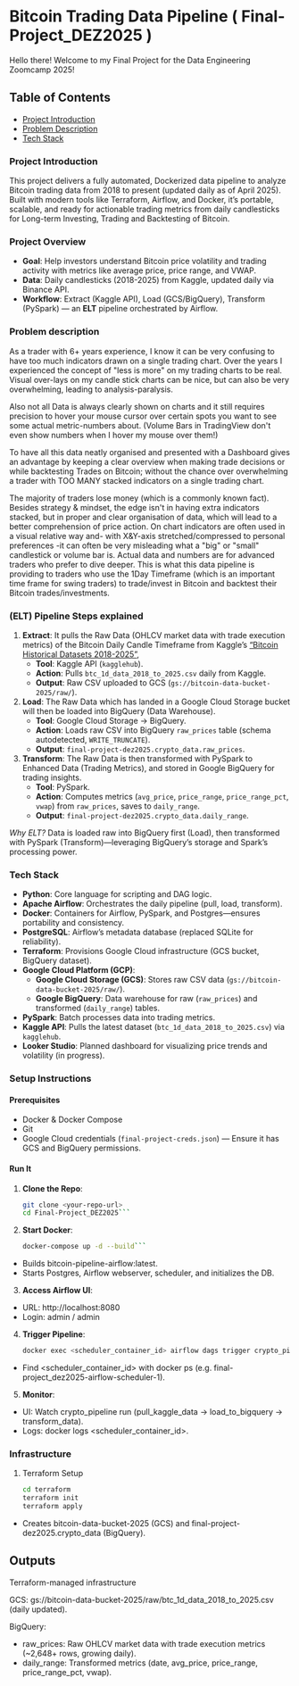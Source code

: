 # Bitcoin Trading Data Pipeline ( Final-Project_DEZ2025 ) 
Hello there! Welcome to my Final Project for the Data Engineering Zoomcamp 2025!

## Table of Contents
- [Project Introduction](#project-introduction)
- [Problem Description](#problem-description)
- [Tech Stack](#tech-stack)


### Project Introduction
This project delivers a fully automated, Dockerized data pipeline to analyze Bitcoin trading data from 2018 to present (updated daily as of April 2025).
Built with modern tools like Terraform, Airflow, and Docker, it’s portable, scalable, and ready for actionable trading metrics from daily candlesticks for Long-term Investing, Trading and Backtesting of Bitcoin.

### Project Overview
- **Goal**: Help investors understand Bitcoin price volatility and trading activity with metrics like average price, price range, and VWAP.
- **Data**: Daily candlesticks (2018-2025) from Kaggle, updated daily via Binance API.
- **Workflow**: Extract (Kaggle API), Load (GCS/BigQuery), Transform (PySpark) — an **ELT** pipeline orchestrated by Airflow.

### Problem description
As a trader with 6+ years experience, I know it can be very confusing to have too much indicators drawn on a single trading chart. Over the years I experienced the concept of "less is more" on my trading charts to be real. Visual over-lays on my candle stick charts can be nice, but can also be very overwhelming, leading to analysis-paralysis. 

Also not all Data is always clearly shown on charts and it still requires precision to hover your mouse cursor over certain spots you want to see some actual metric-numbers about. (Volume Bars in TradingView don't even show numbers when I hover my mouse over them!)

To have all this data neatly organised and presented with a Dashboard gives an advantage by keeping a clear overview when making trade decisions or while backtesting Trades on Bitcoin; without the chance over overwhelming a trader with TOO MANY stacked indicators on a single trading chart.

The majority of traders lose money (which is a commonly known fact). Besides strategy & mindset, the edge isn't in having extra indicators stacked, but in proper and clear organisation of data, which will lead to a better comprehension of price action. On chart indicators are often used in a visual relative way and- with X&Y-axis stretched/compressed to personal preferences -it can often be very misleading what a "big" or "small" candlestick or volume bar is. Actual data and numbers are for advanced traders who prefer to dive deeper. This is what this data pipeline is providing to traders who use the 1Day Timeframe (which is an important time frame for swing traders) to trade/invest in Bitcoin and backtest their Bitcoin trades/investments.

### (ELT) Pipeline Steps explained
1. **Extract**: 
It pulls the Raw Data (OHLCV market data with trade execution metrics) of the Bitcoin Daily Candle Timeframe from Kaggle’s [“Bitcoin Historical Datasets 2018-2025”](https://www.kaggle.com/datasets/novandraanugrah/bitcoin-historical-datasets-2018-2024?select=btc_1d_data_2018_to_2025.csv), 
   - **Tool**: Kaggle API (`kagglehub`).
   - **Action**: Pulls `btc_1d_data_2018_to_2025.csv` daily from Kaggle.
   - **Output**: Raw CSV uploaded to GCS (`gs://bitcoin-data-bucket-2025/raw/`).
2. **Load**: 
The Raw Data which has landed in a Google Cloud Storage bucket will then be loaded into BigQuery (Data Warehouse).
   - **Tool**: Google Cloud Storage → BigQuery.
   - **Action**: Loads raw CSV into BigQuery `raw_prices` table (schema autodetected, `WRITE_TRUNCATE`).
   - **Output**: `final-project-dez2025.crypto_data.raw_prices`.
3. **Transform**: 
The Raw Data is then transformed with PySpark to Enhanced Data (Trading Metrics), and stored in Google BigQuery for trading insights.
   - **Tool**: PySpark.
   - **Action**: Computes metrics (`avg_price`, `price_range`, `price_range_pct`, `vwap`) from `raw_prices`, saves to `daily_range`.
   - **Output**: `final-project-dez2025.crypto_data.daily_range`.

*Why ELT?* Data is loaded raw into BigQuery first (Load), then transformed with PySpark (Transform)—leveraging BigQuery’s storage and Spark’s processing power.




### Tech Stack
- **Python**: Core language for scripting and DAG logic.
- **Apache Airflow**: Orchestrates the daily pipeline (pull, load, transform).
- **Docker**: Containers for Airflow, PySpark, and Postgres—ensures portability and consistency.
- **PostgreSQL**: Airflow’s metadata database (replaced SQLite for reliability).
- **Terraform**: Provisions Google Cloud infrastructure (GCS bucket, BigQuery dataset).
- **Google Cloud Platform (GCP)**:
  - **Google Cloud Storage (GCS)**: Stores raw CSV data (`gs://bitcoin-data-bucket-2025/raw/`).
  - **Google BigQuery**: Data warehouse for raw (`raw_prices`) and transformed (`daily_range`) tables.
- **PySpark**: Batch processes data into trading metrics.
- **Kaggle API**: Pulls the latest dataset (`btc_1d_data_2018_to_2025.csv`) via `kagglehub`.
- **Looker Studio**: Planned dashboard for visualizing price trends and volatility (in progress).

### Setup Instructions
#### Prerequisites
- Docker & Docker Compose
- Git
- Google Cloud credentials (`final-project-creds.json`) — Ensure it has GCS and BigQuery permissions.

#### Run It
1. **Clone the Repo**:
   ```bash
   git clone <your-repo-url>
   cd Final-Project_DEZ2025```

2. **Start Docker**:
    ```bash
    docker-compose up -d --build```

- Builds bitcoin-pipeline-airflow:latest.
- Starts Postgres, Airflow webserver, scheduler, and initializes the DB.

3. **Access Airflow UI**:
- URL: http://localhost:8080
- Login: admin / admin

4. **Trigger Pipeline**:
    ```bash
    docker exec <scheduler_container_id> airflow dags trigger crypto_pipeline```

- Find <scheduler_container_id> with docker ps (e.g. final-project_dez2025-airflow-scheduler-1).

5. **Monitor**:
- UI: Watch crypto_pipeline run (pull_kaggle_data → load_to_bigquery → transform_data).
- Logs: docker logs <scheduler_container_id>.


### Infrastructure
1. Terraform Setup
   ```bash
   cd terraform
   terraform init
   terraform apply

- Creates bitcoin-data-bucket-2025 (GCS) and final-project-dez2025.crypto_data (BigQuery).

## Outputs
Terraform-managed infrastructure

GCS: gs://bitcoin-data-bucket-2025/raw/btc_1d_data_2018_to_2025.csv (daily updated).

BigQuery:
- raw_prices: Raw OHLCV market data with trade execution metrics (~2,648+ rows, growing daily).
- daily_range: Transformed metrics (date, avg_price, price_range, price_range_pct, vwap).

